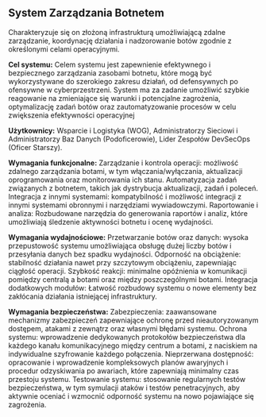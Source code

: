 ## System Zarządzania Botnetem

Charakteryzuje się on złożoną infrastrukturą umożliwiającą zdalne zarządzanie, koordynację działania i nadzorowanie botów zgodnie z określonymi celami operacyjnymi.

**Cel systemu:**
Celem systemu jest zapewnienie efektywnego i bezpiecznego zarządzania zasobami botnetu, które mogą być wykorzystywane do szerokiego zakresu działań, od defensywnych po ofensywne w cyberprzestrzeni. System ma za zadanie umożliwić szybkie reagowanie na zmieniające się warunki i potencjalne zagrożenia, optymalizację zadań botów oraz zautomatyzowanie procesów w celu zwiększenia efektywności operacyjnej

**Użytkownicy:** Wsparcie i Logistyka (WOG), Administratorzy Sieciowi i Administratorzy Baz Danych (Podoficerowie), Lider Zespołów DevSecOps (Oficer Starszy).

**Wymagania funkcjonalne:**
Zarządzanie i kontrola operacji: możliwość zdalnego zarządzania botami, w tym włączania/wyłączania, aktualizacji oprogramowania oraz monitorowania ich stanu. Automatyzacja zadań związanych z botnetem, takich jak dystrybucja aktualizacji, zadań i poleceń.
Integracja z innymi systemami: kompatybilność i możliwość integracji z innymi systemami obronnymi i narzędziami wywiadowczymi.
Raportowanie i analiza: Rozbudowane narzędzia do generowania raportów i analiz, które umożliwiają śledzenie aktywności botnetu i ocenę wydajności.

**Wymagania wydajnościowe:**
Przetwarzanie botów oraz danych: wysoka przepustowość systemu umożliwiająca obsługę dużej liczby botów i przesyłania danych bez spadku wydajności.
Odporność na obciążenie: stabilność działania nawet przy szczytowym obciążeniu, zapewniając ciągłość operacji.
Szybkość reakcji: minimalne opóźnienia w komunikacji pomiędzy centralą a botami oraz między poszczególnymi botami.
Integracja dodatkowych modułów: Łatwość rozbudowy systemu o nowe elementy bez zakłócania działania istniejącej infrastruktury.

**Wymagania bezpieczeństwa:**
Zabezpieczenia: zaawansowane mechanizmy zabezpieczeń zapewniające ochronę przed nieautoryzowanym dostępem, atakami z zewnątrz oraz własnymi błędami systemu. 
Ochrona systemu: wprowadzenie dedykowanych protokołów bezpieczeństwa dla każdego kanału komunikacyjnego między centrum a botami, z naciskiem na indywidualne szyfrowanie każdego połączenia.
Nieprzerwana dostępność: opracowanie i wprowadzenie kompleksowych planów awaryjnych i procedur odzyskiwania po awariach, które zapewniają minimalny czas przestoju systemu.
Testowanie systemu: stosowanie regularnych testów bezpieczeństwa, w tym symulacji ataków i testów penetracyjnych, aby aktywnie oceniać i wzmocnić odporność systemu na nowo pojawiające się zagrożenia.
